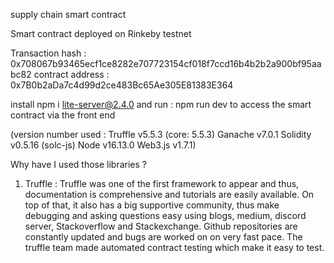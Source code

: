 supply chain smart contract

Smart contract deployed on Rinkeby testnet

Transaction hash : 0x708067b93465ecf1ce8282e707723154cf018f7ccd16b4b2b2a900bf95aabc82
contract address : 0x7B0b2aDa7c4d99d2ce483Bc65Ae305E81383E364

install npm i lite-server@2.4.0 and run : npm run dev to access the smart contract via the front end


(version number used :
Truffle v5.5.3 (core: 5.5.3)
Ganache v7.0.1
Solidity v0.5.16 (solc-js)
Node v16.13.0
Web3.js v1.7.1)

Why have I used those libraries ?

1) Truffle : Truffle was one of the first framework to appear and thus, documentation is comprehensive and tutorials are easily available. On top of that, it also has a big supportive community, thus make debugging and asking questions easy using blogs, medium, discord server, Stackoverflow and Stackexchange. Github repositories are constantly updated and bugs are worked on on very fast pace. The truffle team made automated contract testing which make it easy to test.
